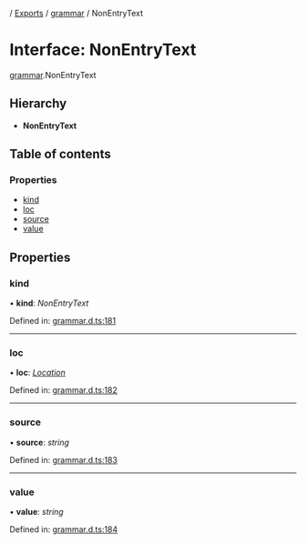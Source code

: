 [](../README.md) / [Exports](../modules.md) / [grammar](../modules/grammar.md) / NonEntryText

# Interface: NonEntryText

[grammar](../modules/grammar.md).NonEntryText

## Hierarchy

* **NonEntryText**

## Table of contents

### Properties

- [kind](grammar.nonentrytext.md#kind)
- [loc](grammar.nonentrytext.md#loc)
- [source](grammar.nonentrytext.md#source)
- [value](grammar.nonentrytext.md#value)

## Properties

### kind

• **kind**: *NonEntryText*

Defined in: [grammar.d.ts:181](https://github.com/retorquere/bibtex-parser/blob/master/grammar.d.ts#L181)

___

### loc

• **loc**: [*Location*](grammar.location.md)

Defined in: [grammar.d.ts:182](https://github.com/retorquere/bibtex-parser/blob/master/grammar.d.ts#L182)

___

### source

• **source**: *string*

Defined in: [grammar.d.ts:183](https://github.com/retorquere/bibtex-parser/blob/master/grammar.d.ts#L183)

___

### value

• **value**: *string*

Defined in: [grammar.d.ts:184](https://github.com/retorquere/bibtex-parser/blob/master/grammar.d.ts#L184)
